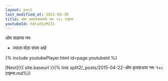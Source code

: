 ```yaml
---
layout: post
last_modified_at: 2021-03-30
title: ओम स्थावरस्थानावे नमः १०८ टाइम्स
youtubeId: h4taX5zM2Is
---
```

 
 
 ओम साहाय्य नमः  
 
 -  ज्याला मोठा संयम आहे 
 
  
 
  
 
 
 
 
 
 


{% include youtubePlayer.html id=page.youtubeId %}
 
[Next]({{ site.baseurl }}{% link  split2/_posts/2015-04-22-ओम कृतज्ञअया नमः १०८ टाइम्स.md%})
 
